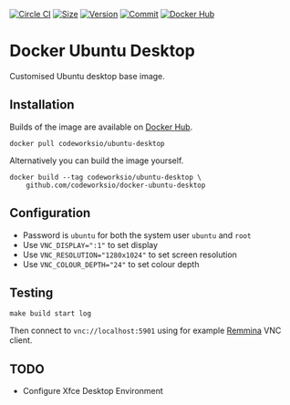[![Circle CI](https://circleci.com/gh/codeworksio/docker-ubuntu-desktop.svg?style=shield "CircleCI")](https://circleci.com/gh/codeworksio/docker-ubuntu-desktop)&nbsp;[![Size](https://images.microbadger.com/badges/image/codeworksio/ubuntu-desktop.svg)](http://microbadger.com/images/codeworksio/ubuntu-desktop)&nbsp;[![Version](https://images.microbadger.com/badges/version/codeworksio/ubuntu-desktop.svg)](http://microbadger.com/images/codeworksio/ubuntu-desktop)&nbsp;[![Commit](https://images.microbadger.com/badges/commit/codeworksio/ubuntu-desktop.svg)](http://microbadger.com/images/codeworksio/ubuntu-desktop)&nbsp;[![Docker Hub](https://img.shields.io/docker/pulls/codeworksio/ubuntu-desktop.svg)](https://hub.docker.com/r/codeworksio/ubuntu-desktop/)

Docker Ubuntu Desktop
=====================

Customised Ubuntu desktop base image.

Installation
------------

Builds of the image are available on [Docker Hub](https://hub.docker.com/r/codeworksio/ubuntu-desktop/).

    docker pull codeworksio/ubuntu-desktop

Alternatively you can build the image yourself.

    docker build --tag codeworksio/ubuntu-desktop \
        github.com/codeworksio/docker-ubuntu-desktop

Configuration
-------------

* Password is `ubuntu` for both the system user `ubuntu` and `root`
* Use `VNC_DISPLAY=":1"` to set display
* Use `VNC_RESOLUTION="1280x1024"` to set screen resolution
* Use `VNC_COLOUR_DEPTH="24"` to set colour depth

Testing
-------

    make build start log

Then connect to `vnc://localhost:5901` using for example [Remmina](http://www.remmina.org/wp/) VNC client.

TODO
----

* Configure Xfce Desktop Environment
